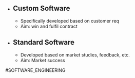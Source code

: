 - ## Custom Software
	- Specifically developed based on customer req
	- Aim: win and fulfil contract
- ## Standard Software
	- Developed based on market studies, feedback, etc.
	- Aim: Market success



#SOFTWARE_ENGINEERING